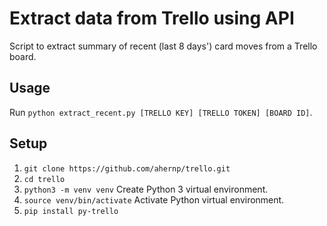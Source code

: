 # Extract data from Trello using API

Script to extract summary of recent (last 8 days') card moves from a Trello board.
## Usage

Run `python extract_recent.py [TRELLO KEY] [TRELLO TOKEN] [BOARD ID]`.

## Setup

1. `git clone https://github.com/ahernp/trello.git`
1. `cd trello`
1. `python3 -m venv venv` Create Python 3 virtual environment.
1. `source venv/bin/activate` Activate Python virtual environment.
1. `pip install py-trello`

